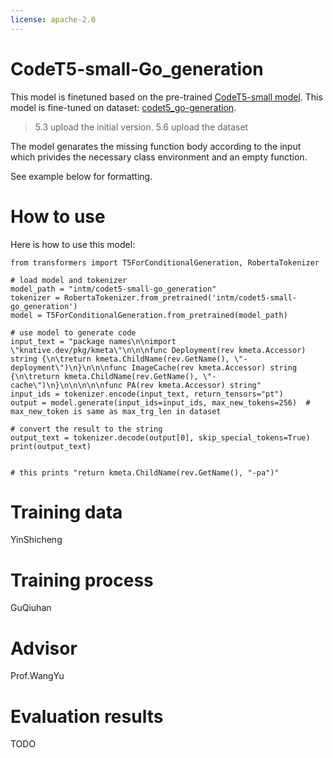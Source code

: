 ```yaml
---
license: apache-2.0
---
```


# CodeT5-small-Go_generation
This model is finetuned based on the pre-trained [CodeT5-small model](https://github.com/salesforce/CodeT5#fine-tuning). 
This model is fine-tuned on dataset: [codet5_go-generation](https://huggingface.co/datasets/intm/codet5_go-generation).

> 5.3 upload the initial version.
> 5.6 upload the dataset

The model genarates the missing function body according to the input which privides the necessary class environment and an empty function.

See example below for formatting.
 
# How to use
Here is how to use this model:

```
from transformers import T5ForConditionalGeneration, RobertaTokenizer

# load model and tokenizer
model_path = "intm/codet5-small-go_generation"
tokenizer = RobertaTokenizer.from_pretrained('intm/codet5-small-go_generation')
model = T5ForConditionalGeneration.from_pretrained(model_path)

# use model to generate code 
input_text = "package names\n\nimport \"knative.dev/pkg/kmeta\"\n\n\nfunc Deployment(rev kmeta.Accessor) string {\n\treturn kmeta.ChildName(rev.GetName(), \"-deployment\")\n}\n\n\nfunc ImageCache(rev kmeta.Accessor) string {\n\treturn kmeta.ChildName(rev.GetName(), \"-cache\")\n}\n\n\n\n\nfunc PA(rev kmeta.Accessor) string"
input_ids = tokenizer.encode(input_text, return_tensors="pt")
output = model.generate(input_ids=input_ids, max_new_tokens=256)  # max_new_token is same as max_trg_len in dataset

# convert the result to the string
output_text = tokenizer.decode(output[0], skip_special_tokens=True)
print(output_text)


# this prints "return kmeta.ChildName(rev.GetName(), "-pa")"
```

# Training data
YinShicheng

# Training process
GuQiuhan

# Advisor
Prof.WangYu

# Evaluation results
TODO
